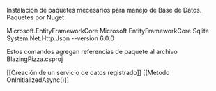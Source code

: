 Instalacion de paquetes mecesarios para manejo de Base de Datos.
Paquetes por Nuget

Microsoft.EntityFrameworkCore 
Microsoft.EntityFrameworkCore.Sqlite 
System.Net.Http.Json --version 6.0.0

Estos comandos agregan referencias de paquete al archivo BlazingPizza.csproj

[[Creación de un servicio de datos registrado]]   [[Metodo OnInitializedAsync()]] 
